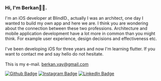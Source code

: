 ### Hi, I'm Berkan👋🏻.
I'm  an iOS developer at BlindID., actually I was an architect, one day I wanted to build my own app and here we are. I think you are wondering about the connection between these two professions. Architecture and mobile application development have a lot more in common than you might think. For example user experience, design decisions and effectiveness etc.
<br />
<br />I've been developing iOS for three years and now I'm learning flutter. If you want to contact me and say hello do not hesitate.
<br />
<br />This is my e-mail. <berkan.vay@gmail.com>

[![Github Badge](https://img.shields.io/badge/GitHub-100000?style=for-the-badge&logo=github&logoColor=white)](https://github.com/BerkanVay?tab=repositories) 
[![Instagram Badge](https://img.shields.io/badge/Instagram-E4405F?style=for-the-badge&logo=instagram&logoColor=white)](https://www.instagram.com/berkanvay/) 
[![LinkedIn Badge](https://img.shields.io/badge/LinkedIn-0077B5?style=for-the-badge&logo=linkedin&logoColor=white)](https://www.linkedin.com/in/berkan-vay/) 
